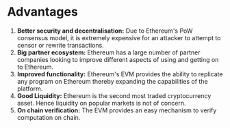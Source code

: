 # Advantages

1. **Better security and decentralisation:** Due to Ethereum's PoW consensus model, it is extremely expensive for an attacker to attempt to censor or rewrite transactions.
2. **Big partner ecosystem:** Ethereum has a large number of partner companies looking to improve different aspects of using and getting on to Ethereum.
3. **Improved functionality:** Ethereum's EVM provides the ability to replicate any program on Ethereum thereby expanding the capabilities of the platform.
4. **Good Liquidity:** Ethereum is the second most traded cryptocurrency asset. Hence liquidity on popular markets is not of concern.
5. **On chain verification:** The EVM provides an easy mechanism to verify computation on chain.

